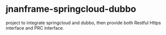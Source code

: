 # jnanframe-springcloud-dubbo
project to integrate springcloud and dubbo, then provide both Restful Https interface and PRC interface.
